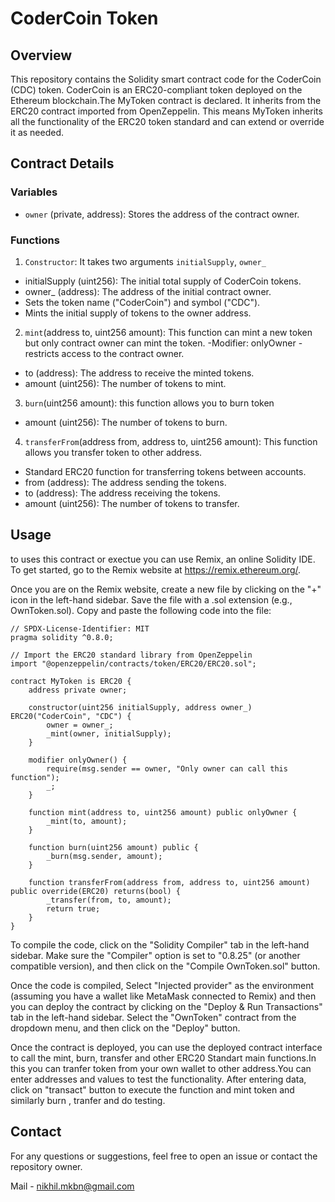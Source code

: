 # CoderCoin Token

## Overview

This repository contains the Solidity smart contract code for the CoderCoin (CDC) token. CoderCoin is an ERC20-compliant token deployed on the Ethereum blockchain.The MyToken contract is declared. It inherits from the ERC20 contract imported from OpenZeppelin. This means MyToken inherits all the functionality of the ERC20 token standard and can extend or override it as needed.

## Contract Details

### Variables

- `owner` (private, address): Stores the address of the contract owner.
### Functions

1. `Constructor`: It takes two arguments `initialSupply`, `owner_`
- initialSupply (uint256): The initial total supply of CoderCoin tokens.
- owner_ (address): The address of the initial contract owner.
- Sets the token name ("CoderCoin") and symbol ("CDC").
- Mints the initial supply of tokens to the owner address.
2. `mint`(address to, uint256 amount): This function can mint a new token but only contract owner can mint the token.
-Modifier: onlyOwner - restricts access to the contract owner.
- to (address): The address to receive the minted tokens.
- amount (uint256): The number of tokens to mint.
3. `burn`(uint256 amount): this function allows you to burn token
- amount (uint256): The number of tokens to burn.
4. `transferFrom`(address from, address to, uint256 amount): This function allows you transfer token to other address.
- Standard ERC20 function for transferring tokens between accounts.
- from (address): The address sending the tokens.
- to (address): The address receiving the tokens.
- amount (uint256): The number of tokens to transfer.

## Usage
to uses this contract or exectue you can use Remix, an online Solidity IDE. To get started, go to the Remix website at https://remix.ethereum.org/.

Once you are on the Remix website, create a new file by clicking on the "+" icon in the left-hand sidebar. Save the file with a .sol extension (e.g., OwnToken.sol). Copy and paste the following code into the file:

```solidity
// SPDX-License-Identifier: MIT
pragma solidity ^0.8.0;

// Import the ERC20 standard library from OpenZeppelin
import "@openzeppelin/contracts/token/ERC20/ERC20.sol";

contract MyToken is ERC20 {
    address private owner;

    constructor(uint256 initialSupply, address owner_) ERC20("CoderCoin", "CDC") {
        owner = owner_;
        _mint(owner, initialSupply);
    }

    modifier onlyOwner() {
        require(msg.sender == owner, "Only owner can call this function");
        _;
    }

    function mint(address to, uint256 amount) public onlyOwner {
        _mint(to, amount);
    }

    function burn(uint256 amount) public {
        _burn(msg.sender, amount);
    }

    function transferFrom(address from, address to, uint256 amount) public override(ERC20) returns(bool) {
        _transfer(from, to, amount);
        return true;
    }
}

```
To compile the code, click on the "Solidity Compiler" tab in the left-hand sidebar. Make sure the "Compiler" option is set to "0.8.25" (or another compatible version), and then click on the "Compile OwnToken.sol" button.

Once the code is compiled, Select "Injected provider" as the environment (assuming you have a wallet like MetaMask connected to Remix) and then you can deploy the contract by clicking on the "Deploy & Run Transactions" tab in the left-hand sidebar. Select the "OwnToken" contract from the dropdown menu, and then click on the "Deploy" button.

Once the contract is deployed, you can use the deployed contract interface to call the mint, burn, transfer and other ERC20 Standart main functions.In this you can tranfer token from your own wallet to other address.You can enter addresses and values to test the functionality. After entering data, click on "transact" button to execute the function and mint token and similarly burn , tranfer and do testing. 

## Contact
For any questions or suggestions, feel free to open an issue or contact the repository owner.

Mail - nikhil.mkbn@gmail.com
